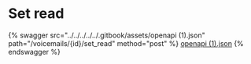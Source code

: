 # Set read

{% swagger src="../../../../../.gitbook/assets/openapi (1).json" path="/voicemails/{id}/set_read" method="post" %}
[openapi (1).json](<../../../../../.gitbook/assets/openapi (1).json>)
{% endswagger %}
